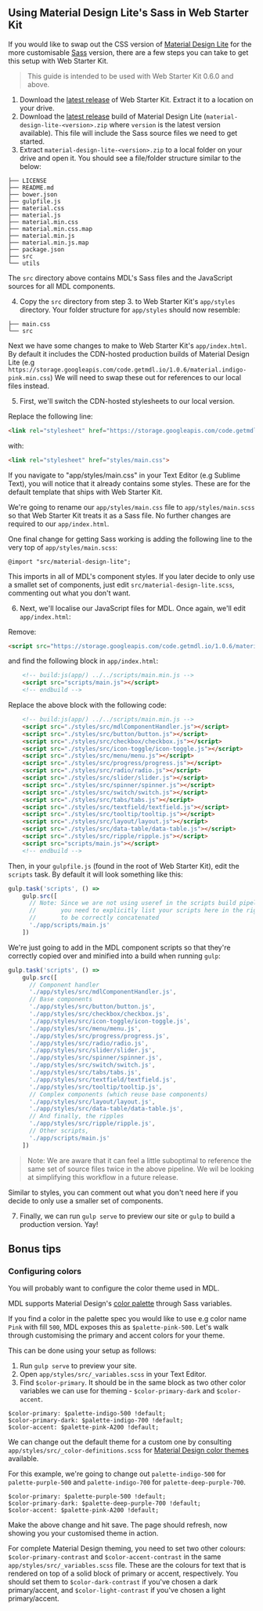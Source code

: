 ## Using Material Design Lite's Sass in Web Starter Kit

If you would like to swap out the CSS version of [Material Design Lite](http://getmdl.io) for the more customisable [Sass](http://sass-lang.com/) version, there are a few steps you can take to get this setup with Web Starter Kit.

> This guide is intended to be used with Web Starter Kit 0.6.0 and above.

1. Download the [latest release](https://github.com/google/web-starter-kit/releases/latest) of Web Starter Kit. Extract it to a location on your drive.
2. Download the [latest release](https://github.com/google/material-design-lite/releases/latest) build of Material Design Lite (`material-design-lite-<version>.zip` where `version` is the latest version available). This file will include the Sass source files we need to get started.
3. Extract `material-design-lite-<version>.zip` to a local folder on your drive and open it. You should see a file/folder structure similar to the below:

```
├── LICENSE
├── README.md
├── bower.json
├── gulpfile.js
├── material.css
├── material.js
├── material.min.css
├── material.min.css.map
├── material.min.js
├── material.min.js.map
├── package.json
├── src
└── utils
```

The `src` directory above contains MDL's Sass files and the JavaScript sources for all MDL components.

4. Copy the `src` directory from step 3. to Web Starter Kit's `app/styles` directory. Your folder structure for `app/styles` should now resemble:

```
├── main.css
└── src
```

Next we have some changes to make to Web Starter Kit's `app/index.html`. By default it includes the CDN-hosted production builds of Material Design Lite (e.g `https://storage.googleapis.com/code.getmdl.io/1.0.6/material.indigo-pink.min.css`) We will need to swap these out for references to our local files instead. 

5. First, we'll switch the CDN-hosted stylesheets to our local version.

Replace the following line:

```html
<link rel="stylesheet" href="https://storage.googleapis.com/code.getmdl.io/1.0.6/material.indigo-pink.min.css">
```

with:

```html
<link rel="stylesheet" href="styles/main.css">
```

If you navigate to "app/styles/main.css" in your Text Editor (e.g Sublime Text), you will notice that it already contains some styles. These are for the default template that ships with Web Starter Kit. 

We're going to rename our `app/styles/main.css` file to `app/styles/main.scss` so that Web Starter Kit treats it as a Sass file. No further changes are required to our `app/index.html`.

One final change for getting Sass working is adding the following line to the very top of `app/styles/main.scss`:

```
@import "src/material-design-lite";
```

This imports in all of MDL's component styles. If you later decide to only use a smallet set of components, just edit `src/material-design-lite.scss`, commenting out what you don't want.

6. Next, we'll localise our JavaScript files for MDL. Once again, we'll edit `app/index.html`:

Remove:

```html
<script src="https://storage.googleapis.com/code.getmdl.io/1.0.6/material.min.js"></script>
```

and find the following block in `app/index.html`:

```html
    <!-- build:js(app/) ../../scripts/main.min.js -->
    <script src="scripts/main.js"></script>
    <!-- endbuild -->
```

Replace the above block with the following code:

```html
    <!-- build:js(app/) ../../scripts/main.min.js -->
    <script src="./styles/src/mdlComponentHandler.js"></script>
    <script src="./styles/src/button/button.js"></script>
    <script src="./styles/src/checkbox/checkbox.js"></script>
    <script src="./styles/src/icon-toggle/icon-toggle.js"></script>
    <script src="./styles/src/menu/menu.js"></script>
    <script src="./styles/src/progress/progress.js"></script>
    <script src="./styles/src/radio/radio.js"></script>
    <script src="./styles/src/slider/slider.js"></script>
    <script src="./styles/src/spinner/spinner.js"></script>
    <script src="./styles/src/switch/switch.js"></script>
    <script src="./styles/src/tabs/tabs.js"></script>
    <script src="./styles/src/textfield/textfield.js"></script>
    <script src="./styles/src/tooltip/tooltip.js"></script>
    <script src="./styles/src/layout/layout.js"></script>
    <script src="./styles/src/data-table/data-table.js"></script>
    <script src="./styles/src/ripple/ripple.js"></script>
    <script src="scripts/main.js"></script>
    <!-- endbuild -->
```

Then, in your `gulpfile.js` (found in the root of Web Starter Kit), edit the `scripts` task. By default it will look something like this:

```js
gulp.task('scripts', () =>
    gulp.src([
      // Note: Since we are not using useref in the scripts build pipeline,
      //       you need to explicitly list your scripts here in the right order
      //       to be correctly concatenated
      './app/scripts/main.js'
    ])
```

We're just going to add in the MDL component scripts so that they're correctly copied over and minified into a build when running `gulp`:

```js
gulp.task('scripts', () =>
    gulp.src([
      // Component handler
      './app/styles/src/mdlComponentHandler.js',
      // Base components
      './app/styles/src/button/button.js',
      './app/styles/src/checkbox/checkbox.js',
      './app/styles/src/icon-toggle/icon-toggle.js',
      './app/styles/src/menu/menu.js',
      './app/styles/src/progress/progress.js',
      './app/styles/src/radio/radio.js',
      './app/styles/src/slider/slider.js',
      './app/styles/src/spinner/spinner.js',
      './app/styles/src/switch/switch.js',
      './app/styles/src/tabs/tabs.js',
      './app/styles/src/textfield/textfield.js',
      './app/styles/src/tooltip/tooltip.js',
      // Complex components (which reuse base components)
      './app/styles/src/layout/layout.js',
      './app/styles/src/data-table/data-table.js',
      // And finally, the ripples
      './app/styles/src/ripple/ripple.js',
      // Other scripts,
      './app/scripts/main.js'
    ])
```


> Note: We are aware that it can feel a little suboptimal to reference the same set of source files twice in the above pipeline. We wil be looking at simplifying this workflow in a future release. 

Similar to styles, you can comment out what you don't need here if you decide to only use a smaller set of components. 

7. Finally, we can run `gulp serve` to preview our site or `gulp` to build a production version. Yay!

## Bonus tips

### Configuring colors

You will probably want to configure the color theme used in MDL. 

MDL supports Material Design's [color palette](https://www.google.com/design/spec/style/color.html#color-color-palette) through Sass variables. 

If you find a color in the palette spec you would like to use e.g color name `Pink` with fill `500`, MDL exposes this as `$palette-pink-500`. Let's walk through customising the primary and accent colors for your theme.

This can be done using your setup as follows:

1. Run `gulp serve` to preview your site. 
2. Open `app/styles/src/_variables.scss` in your Text Editor.
3. Find `$color-primary`. It should be in the same block as two other color variables we can use for theming - `$color-primary-dark` and `$color-accent`.

```
$color-primary: $palette-indigo-500 !default;
$color-primary-dark: $palette-indigo-700 !default;
$color-accent: $palette-pink-A200 !default;
```

We can change out the default theme for a custom one by consulting `app/styles/src/_color-definitions.scss` for [Material Design color themes](https://www.google.com/design/spec/style/color.html) available. 

For this example, we're going to change out `palette-indigo-500` for `palette-purple-500` and `palette-indigo-700` for `palette-deep-purple-700`.

```
$color-primary: $palette-purple-500 !default;
$color-primary-dark: $palette-deep-purple-700 !default;
$color-accent: $palette-pink-A200 !default;
```

Make the above change and hit save. The page should refresh, now showing you your customised theme in action. 

For complete Material Design theming, you need to set two other colours: `$color-primary-contrast` and `$color-accent-contrast` in the same `app/styles/src/_variables.scss` file. These are the colours for text that is rendered on top of a solid block of primary or accent, respectively. You should set them to `$color-dark-contrast` if you've chosen a dark primary/accent, and `$color-light-contrast` if you've chosen a light primary/accent.




